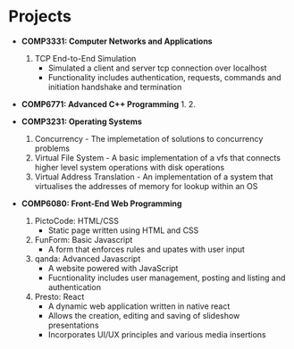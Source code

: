 # Projects

+ **COMP3331: Computer Networks and Applications**
  1. TCP End-to-End Simulation
      - Simulated a client and server tcp connection over localhost
      - Functionality includes authentication, requests, commands and initiation handshake and termination

+ **COMP6771: Advanced C++ Programming**
  1. 
  2.

+ **COMP3231: Operating Systems**
    1. Concurrency
      - The implemetation of solutions to concurrency problems
    2. Virtual File System
      - A basic implementation of a vfs that connects higher level system operations with disk operations
    3. Virtual Address Translation
      - An implementation of a system that virtualises the addresses of memory for lookup within an OS

+ **COMP6080: Front-End Web Programming**
  1. PictoCode: HTML/CSS
     - Static page written using HTML and CSS
  2. FunForm: Basic Javascript
     -  A form that enforces rules and upates with user input
  3. qanda: Advanced Javascript
     - A website powered with JavaScript
     - Fucntionality includes user management, posting and listing and authentication
  5. Presto: React
     - A dynamic web application written in native react
     - Allows the creation, editing and saving of slideshow presentations
     - Incorporates UI/UX principles and various media insertions

